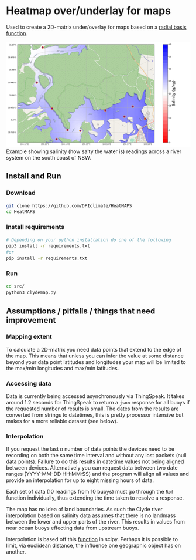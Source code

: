# Heatmap over/underlay for maps

Used to create a 2D-matrix under/overlay for maps based on a [radial basis function](https://en.wikipedia.org/wiki/Radial_basis_function).

![map.png](figures/gifs/clydemap.gif)
Example showing salinity (how salty the water is) readings across a river system on the south coast of NSW.

## Install and Run
### Download
```bash
git clone https://github.com/DPIclimate/HeatMAPS
cd HeatMAPS
``` 
### Install requirements
```bash
# Depending on your python installation do one of the following
pip3 install -r requirements.txt
#or
pip install -r requirements.txt
```
### Run
```bash
cd src/
python3 clydemap.py
```

## Assumptions / pitfalls / things that need improvement 
### Mapping extent
To calculate a 2D-matrix you need data points that extend to the edge of the map. This means that unless you can infer the value at some distance beyond your data point latitudes and longitudes your map will be limited to the max/min longitudes and max/min latitudes.

### Accessing data
Data is currently being accessed asynchronously via ThingSpeak. It takes around 1.2 seconds for ThingSpeak to return a ``json`` response for all buoys if the requested number of results is small. The dates from the results are converted from strings to datetimes, this is pretty processor intensive but makes for a more reliable dataset (see below).


### Interpolation
If you request the last *n* number of data points the devices need to be recording on both the same time interval and without any lost packets (null data points). Failure to do this results in datetime values not being aligned between devices. Alternatively you can request data between two date ranges (YYYY-MM-DD HH:MM:SS) and the program will align all values and provide an interpolation for up to eight missing hours of data.

Each set of data (10 readings from 10 buoys) must go through the ``Rbf`` function individually, thus extending the time taken to resolve a response.

The map has no idea of land boundaries. As such the Clyde river interpolation based on salinity data assumes that there is no landmass between the lower and upper parts of the river. This results in values from near ocean buoys effecting data from upstream buoys.

Interpolation is based off this [function](https://docs.scipy.org/doc/scipy/reference/generated/scipy.interpolate.Rbf.html) in scipy. Perhaps it is possible to limit, via euclidean distance, the influence one geographic object has on another.
